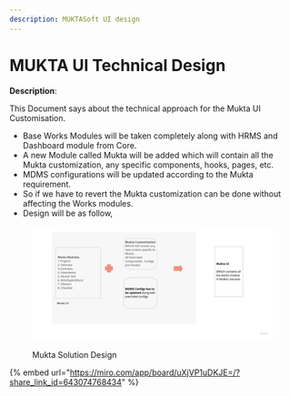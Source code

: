 ```yaml
---
description: MUKTASoft UI design
---
```


# MUKTA UI Technical Design

**Description**:

&#x20;This Document says about the technical approach for the Mukta UI Customisation.

* Base Works Modules will be taken completely along with HRMS and Dashboard module from Core.
* A new Module called Mukta will be added which will contain all the Mukta customization, any specific components, hooks, pages, etc.
* MDMS configurations will be updated according to the Mukta requirement.
* So if we have to revert the Mukta customization can be done without affecting the Works modules.
* Design will be as follow,

<figure><img src="../../.gitbook/assets/image (1) (1).png" alt=""><figcaption><p>Mukta Solution Design</p></figcaption></figure>



{% embed url="https://miro.com/app/board/uXjVP1uDKJE=/?share_link_id=643074768434" %}
